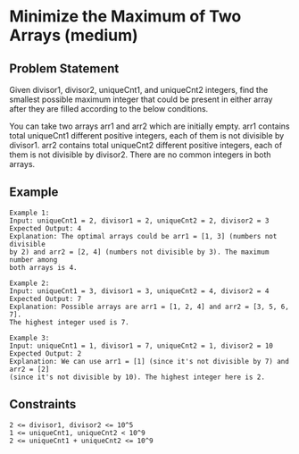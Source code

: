 # Minimize the Maximum of Two Arrays (medium)

## Problem Statement

Given divisor1, divisor2, uniqueCnt1, and uniqueCnt2 integers, find the smallest
possible maximum integer that could be present in either array after they are
filled according to the below conditions.

You can take two arrays arr1 and arr2 which are initially empty. arr1 contains
total uniqueCnt1 different positive integers, each of them is not divisible by
divisor1. arr2 contains total uniqueCnt2 different positive integers, each of
them is not divisible by divisor2. There are no common integers in both arrays.

## Example

```text
Example 1:
Input: uniqueCnt1 = 2, divisor1 = 2, uniqueCnt2 = 2, divisor2 = 3
Expected Output: 4
Explanation: The optimal arrays could be arr1 = [1, 3] (numbers not divisible
by 2) and arr2 = [2, 4] (numbers not divisible by 3). The maximum number among
both arrays is 4.

Example 2:
Input: uniqueCnt1 = 3, divisor1 = 3, uniqueCnt2 = 4, divisor2 = 4
Expected Output: 7
Explanation: Possible arrays are arr1 = [1, 2, 4] and arr2 = [3, 5, 6, 7].
The highest integer used is 7.

Example 3:
Input: uniqueCnt1 = 1, divisor1 = 7, uniqueCnt2 = 1, divisor2 = 10
Expected Output: 2
Explanation: We can use arr1 = [1] (since it's not divisible by 7) and arr2 = [2]
(since it's not divisible by 10). The highest integer here is 2.
```

## Constraints

```text
2 <= divisor1, divisor2 <= 10^5
1 <= uniqueCnt1, uniqueCnt2 < 10^9
2 <= uniqueCnt1 + uniqueCnt2 <= 10^9
```

